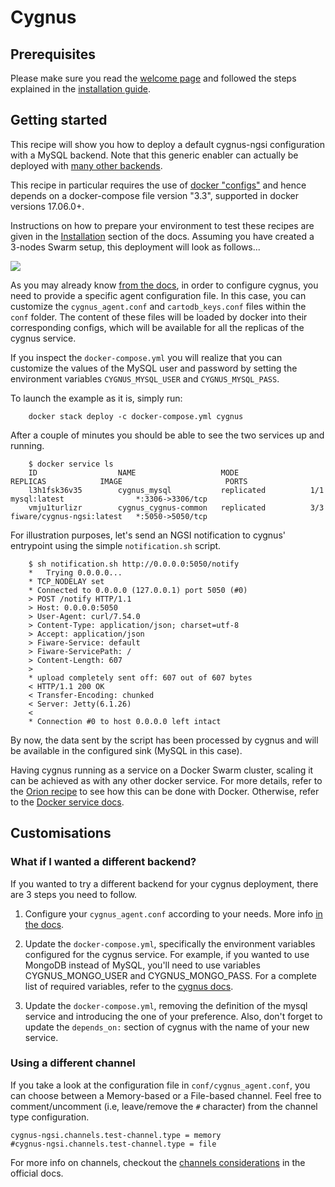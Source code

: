 # Cygnus

## Prerequisites

Please make sure you read the [welcome page](../../../index.md) and followed the
 steps explained in the [installation guide](../../../installation.md).

## Getting started
This recipe will show you how to deploy a default cygnus-ngsi configuration with
 a MySQL backend. Note that this generic enabler can actually be deployed with
 [many other backends](http://fiware-cygnus.readthedocs.io/en/latest/cygnus-common/backends_catalogue/introduction/index.html).

This recipe in particular requires the use of
[docker "configs"](https://docs.docker.com/compose/compose-file/#configs)
and hence depends on a docker-compose file version "3.3", supported in docker
versions 17.06.0+.

Instructions on how to prepare your environment to test these recipes are given
in the [Installation](../../../installation.md) section of the docs. Assuming
you have created a 3-nodes Swarm setup, this deployment will look as follows...

<img src='http://g.gravizo.com/g?
  digraph G {
      rankdir=LR;
      	compound=true;
      	node [shape="record" style="filled"];
      	splines=line;
      	Client [fillcolor="aliceblue"];
      	subgraph cluster {
      		label="Docker Swarm Cluster";
      		"Load Balancer" [fillcolor="aliceblue"];
            subgraph clustern3 {
          		label="Node 3";
                "Cygnus Agent 3" [fillcolor="aliceblue"];
            }
            subgraph clustern2 {
          		label="Node 2";
                "Cygnus Agent 2" [fillcolor="aliceblue"];
            }
            subgraph clustern1 {
          		label="Node 1";
                "Cygnus Agent" [fillcolor="aliceblue"];
            }
  			MySQL [fillcolor="aliceblue"];
      	}
      	Client -> "Load Balancer" [label="5050",lhead=cluster_0];
      	"Load Balancer" -> {"Cygnus Agent","Cygnus Agent 2","Cygnus Agent 3"};
      	"Cygnus Agent" -> MySQL [lhead=cluster_1];
      	"Cygnus Agent 2" -> MySQL [lhead=cluster_1];
      	"Cygnus Agent 3" -> MySQL [lhead=cluster_1];
  }
'>

As you may already know
[from the docs](http://fiware-cygnus.readthedocs.io/en/latest/cygnus-ngsi/installation_and_administration_guide/configuration_examples/index.html),
in order to configure cygnus, you need to provide a
specific agent configuration file. In this case, you can customize the
`cygnus_agent.conf` and `cartodb_keys.conf` files within the `conf` folder.
The content of these files will be loaded by docker into their corresponding
configs, which will be available for all the replicas of the cygnus service.

If you inspect the `docker-compose.yml` you will realize that you can
customize the values of the MySQL user and password by setting the environment
variables `CYGNUS_MYSQL_USER` and `CYGNUS_MYSQL_PASS`.

To launch the example as it is, simply run:

```
    docker stack deploy -c docker-compose.yml cygnus
```

After a couple of minutes you should be able to see the two services up and
running.

```
    $ docker service ls
    ID                  NAME                   MODE                REPLICAS            IMAGE                       PORTS
    l3h1fsk36v35        cygnus_mysql           replicated          1/1                 mysql:latest                *:3306->3306/tcp
    vmju1turlizr        cygnus_cygnus-common   replicated          3/3                 fiware/cygnus-ngsi:latest   *:5050->5050/tcp
```

For illustration purposes, let's send an NGSI notification to cygnus' entrypoint
using the simple `notification.sh` script.

```
    $ sh notification.sh http://0.0.0.0:5050/notify
    *   Trying 0.0.0.0...
    * TCP_NODELAY set
    * Connected to 0.0.0.0 (127.0.0.1) port 5050 (#0)
    > POST /notify HTTP/1.1
    > Host: 0.0.0.0:5050
    > User-Agent: curl/7.54.0
    > Content-Type: application/json; charset=utf-8
    > Accept: application/json
    > Fiware-Service: default
    > Fiware-ServicePath: /
    > Content-Length: 607
    >
    * upload completely sent off: 607 out of 607 bytes
    < HTTP/1.1 200 OK
    < Transfer-Encoding: chunked
    < Server: Jetty(6.1.26)
    <
    * Connection #0 to host 0.0.0.0 left intact
```

By now, the data sent by the script has been processed by cygnus and will be
available in the configured sink (MySQL in this case).

Having cygnus running as a service on a Docker Swarm cluster, scaling it can be
achieved as with any other docker service. For more details, refer to the
[Orion recipe](../../context-broker/ha/readme.md) to see how this can be done
with Docker. Otherwise, refer to the
[Docker service docs](https://docs.docker.com/engine/swarm/swarm-tutorial/scale-service/).

## Customisations

### What if I wanted a different backend?

If you wanted to try a different backend for your cygnus deployment, there are 3
steps you need to follow.

1. Configure your `cygnus_agent.conf` according to your needs. More info
  [in the docs](http://fiware-cygnus.readthedocs.io/en/latest/cygnus-ngsi/installation_and_administration_guide/configuration_examples/index.html).

1. Update the `docker-compose.yml`, specifically the environment variables
  configured for the cygnus service.
  For example, if you wanted to use MongoDB instead of MySQL, you'll need to
  use variables CYGNUS_MONGO_USER and CYGNUS_MONGO_PASS. For a complete list
  of required variables, refer to the
  [cygnus docs](http://fiware-cygnus.readthedocs.io/en/latest/cygnus-ngsi/installation_and_administration_guide/install_with_docker/index.html#section3.2).

1. Update the `docker-compose.yml`, removing the definition of the mysql service
  and introducing the one of your preference. Also, don't forget to update the
  `depends_on:` section of cygnus with the name of your new service.

### Using a different channel

If you take a look at the configuration file in `conf/cygnus_agent.conf`, you
can choose between a Memory-based or a File-based channel. Feel free to
comment/uncomment (i.e, leave/remove the `#` character) from the channel type
configuration.

    cygnus-ngsi.channels.test-channel.type = memory
    #cygnus-ngsi.channels.test-channel.type = file

For more info on channels, checkout the [channels considerations](https://github.com/telefonicaid/fiware-cygnus/blob/master/doc/cygnus-ngsi/installation_and_administration_guide/performance_tips.md#channel-considerations) in the official docs.
